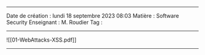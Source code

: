  ---

 Date de création : lundi 18 septembre 2023 08:03
 Matière : Software Security
 Enseignant : M. Roudier
 Tag :

---

![[01-WebAttacks-XSS.pdf]]

---

